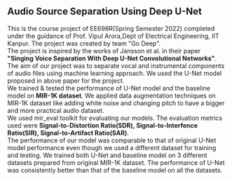 ## Audio Source Separation Using Deep U-Net

This is the course project of EE698R(Spring Semester 2022) completed under the guidance of Prof. Vipul Arora,Dept of Electrical Engineering, IIT Kanpur. The project was created by team "Go Deep".\
The project is inspired by the works of Jansson et al. in their paper **"Singing Voice Separation With Deep U-Net Convolutional Networks"**. \
The aim of our project was to separate vocal and instrumental components of audio files using machine learning approach. We used the U-Net model proposed
in above paper for the project.\
We trained & tested the performance of U-Net model and the baseline model on **MIR-1K dataset**. We applied data augmentation techniques on MIR-1K dataset
like adding white noise and changing pitch to have a bigger and more practical audio dataset.\
We used mir_eval toolkit for evaluating our models. The evaluation metrics used were **Signal-to-Distortion Ratio(SDR), Signal-to-Interfence Ratio(SIR),
Signal-to-Artifact Ratio(SAR)**.\
The performance of our model was comparable to that of original U-Net model performance even though we used a different dataset for training and testing.
We trained both U-Net and baseline model on 3 different datasets prepared from original MIR-1K dataset. The performance of U-Net was consistently better
than that of the baseline model on all the datasets.

